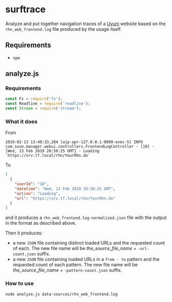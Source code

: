 # surftrace
Analyze and put together navigation traces of a [Uyuni](https://github.com/uyuni-project/uyuni) website based on the `rhn_web_frontend.log` file produced by the usage itself.

## Requirements
- `npm`

## analyze.js

### Requirements
```javascript
const Fs = require('fs');
const Readline = require('readline');
const Stream = require('stream');
```

### What it does
From
```
2019-02-13 13:48:33,284 [ajp-apr-127.0.0.1-8009-exec-5] INFO  com.suse.manager.webui.controllers.FrontendLogController - [10] - [Wed, 13 Feb 2019 20:50:25 GMT] - Loading `https://srv.tf.local/rhn/YourRhn.do`
```

To
```JSON
[
  {
    "userId": "10",
    "datetime": "Wed, 13 Feb 2019 20:50:25 GMT",
    "action": "Loading",
    "url": "https://srv.tf.local/rhn/YourRhn.do"
  }
]
```

and it produces a `rhn_web_frontend.log-normalized.json` file with the output in the format as described above.

Then it produces:
 - a new `JSON` file containing distinct loaded URLs and the requested count of each. The new file name will be *the_source_file_name* + `-url-count.json` suffix.
 - a new `JSON` file containing loaded URLs in a `from - to` pattern and the requested count of each pattern. The new file name will be *the_source_file_name* + `-pattern-count.json` suffix.

### How to use

```
node analyze.js data-sources/rhn_web_frontend.log
```
